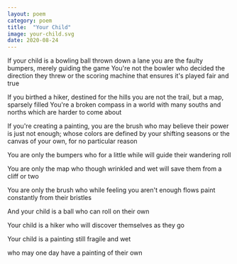 ```yaml
---
layout: poem
category: poem
title:  "Your Child"
image: your-child.svg
date: 2020-08-24
---
```


If your child is a bowling ball thrown down a lane
you are the faulty bumpers, merely guiding the game
You're not the bowler who decided the direction they threw
or the scoring machine that ensures it's played fair and true

If you birthed a hiker, destined for the hills
you are not the trail, but a map, sparsely filled
You're a broken compass in a world with many souths
and norths which are harder to come about

If you're creating a painting, you are the brush
who may believe their power is just not enough;
whose colors are defined by your shifting seasons
or the canvas of your own, for no particular reason

You are only the bumpers
who for a little while
will guide their wandering roll

You are only the map
who though wrinkled and wet
will save them from a cliff or two

You are only the brush
who while feeling you aren't enough
flows paint constantly from their bristles

And your child is a ball
who can roll on their own

Your child is a hiker
who will discover themselves as they go

Your child is a painting
still fragile and wet

who may one day have
a painting of their own
